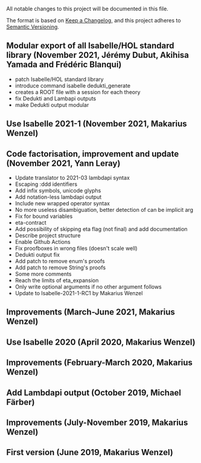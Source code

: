All notable changes to this project will be documented in this file.

The format is based on [Keep a Changelog](https://keepachangelog.com/),
and this project adheres to [Semantic Versioning](https://semver.org/).

## Modular export of all Isabelle/HOL standard library (November 2021, Jérémy Dubut, Akihisa Yamada and Frédéric Blanqui)

- patch Isabelle/HOL standard library
- introduce command isabelle dedukti_generate
- creates a ROOT file with a session for each theory
- fix Dedukti and Lambapi outputs
- make Dedukti output modular

## Use Isabelle 2021-1 (November 2021, Makarius Wenzel)

## Code factorisation, improvement and update (November 2021, Yann Leray)

- Update translator to 2021-03 lambdapi syntax
- Escaping :ddd identifiers
- Add infix symbols, unicode glyphs
- Add notation-less lambdapi output
- Include new wrapped operator syntax
- No more useless disambiguation, better detection of can be implicit arg
- Fix for bound variables
- eta-contract
- Add possibility of skipping eta flag (not final) and add documentation
- Describe project structure
- Enable Github Actions
- Fix proofboxes in wrong files (doesn't scale well)
- Dedukti output fix
- Add patch to remove enum's proofs
- Add patch to remove String's proofs
- Some more comments
- Reach the limits of eta_expansion
- Only write optional arguments if no other argument follows
- Update to Isabelle-2021-1-RC1 by Makarius Wenzel

## Improvements (March-June 2021, Makarius Wenzel)

## Use Isabelle 2020 (April 2020, Makarius Wenzel)

## Improvements (February-March 2020, Makarius Wenzel)

## Add Lambdapi output (October 2019, Michael Färber)

## Improvements (July-November 2019, Makarius Wenzel)

## First version (June 2019, Makarius Wenzel)
